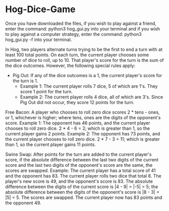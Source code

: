 # Hog-Dice-Game

Once you have downloaded the files, if you wish to play against a friend, enter the command: python3 hog_gui.py into your terminal and if you wish to play against a computer strategy, enter the command: python3 hog_gui.py -f into your terminal.

In Hog, two players alternate turns trying to be the first to end a turn with at least 100 total points. On each turn, the current player chooses some number of dice to roll, up to 10. That player's score for the turn is the sum of the dice outcomes. However, the following special rules apply:

* Pig Out: If any of the dice outcomes is a 1, the current player's score for the turn is 1.
  * Example 1: The current player rolls 7 dice, 5 of which are 1's. They score 1 point for the turn.
  * Example 2: The current player rolls 4 dice, all of which are 3's. Since Pig Out did not occur, they score 12 points for the turn.

Free Bacon: A player who chooses to roll zero dice scores 2 * tens - ones, or 1, whichever is higher; where tens, ones are the digits of the opponent's score.
  Example 1: The opponent has 46 points, and the current player chooses to roll zero dice. 2 * 4 - 6 = 2; which is greater than 1, so the     current player gains 2 points.
  Example 2: The opponent has 73 points, and the current player chooses to roll zero dice. 2 * 7 - 3 = 11; which is greater than 1, so the   current player gains 11 points.
 
Swine Swap: After points for the turn are added to the current player's score, if the absolute difference between the last two digits of the current score and the last two digits of the opponent's score are the same, the scores are swapped.
  Example: The current player has a total score of 41 and the opponent has 83. The current player rolls two dice that total 8. The player's   new score is 49, and the opponent's score is 83. The absolute difference between the digits of the current score is |4 - 9| = |-5| = 5;     the absolute difference between the digits of the opponent's score is |8 - 3| = |5| = 5. The scores are swapped. The current player now     has 83 points and the opponent 49.
  

